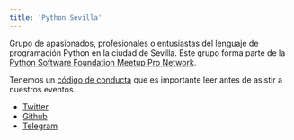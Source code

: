 ```yaml
---
title: 'Python Sevilla'
---
```


Grupo de apasionados, profesionales o entusiastas del lenguaje de programación Python en la ciudad de Sevilla. Este grupo forma parte de la [Python Software Foundation Meetup Pro Network](https://www.meetup.com/es-ES/pro/python-software-foundation-meetups).

Tenemos un [código de conducta](https://github.com/python-sevilla/meetups/blob/code_of_conduct/code_of_conduct.md) que es importante leer antes de asistir a nuestros eventos.

- [Twitter](https://twitter.com/python_sevilla)
- [Github](https://github.com/python-sevilla/meetups)
- [Telegram](https://t.me/pythonsevilla)

